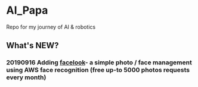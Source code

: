 # AI_Papa
Repo for my journey of AI &amp; robotics 

## What's NEW?

### 20190916 Adding [facelook](facelook_photo_management)- a simple photo / face management using AWS face recognition (free up-to 5000 photos requests every month)
